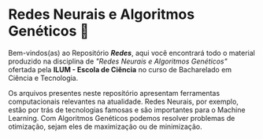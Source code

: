 # Redes Neurais e Algoritmos Genéticos 🦾

Bem-vindos(as) ao Repositório ___Redes___, aqui você encontrará todo o material produzido na disciplina de _"Redes Neurais e Algoritmos Genéticos"_ ofertada pela **ILUM - Escola de Ciência** no curso de Bacharelado em Ciência e Tecnologia.

Os arquivos presentes neste reposítório apresentam ferramentas computacionais relevantes na atualidade. Redes Neurais, por exemplo, estão por trás de tecnologias famosas e são importantes para o Machine Learning.
Com Algoritmos Genéticos podemos resolver problemas de otimização, sejam eles de maximização ou de minimização.
